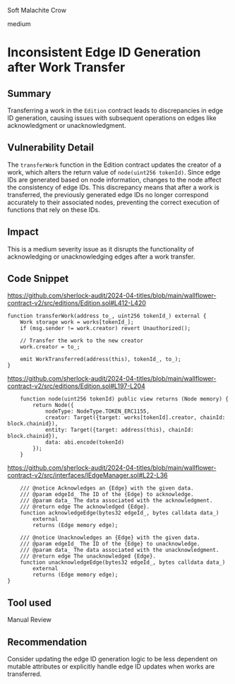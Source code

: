 Soft Malachite Crow

medium

# Inconsistent Edge ID Generation after Work Transfer

## Summary

Transferring a work in the `Edition` contract leads to discrepancies in edge ID generation, causing issues with subsequent operations on edges like acknowledgment or unacknowledgment.

## Vulnerability Detail

The `transferWork` function in the Edition contract updates the creator of a work, which alters the return value of `node(uint256 tokenId)`. Since edge IDs are generated based on node information, changes to the node affect the consistency of edge IDs. This discrepancy means that after a work is transferred, the previously generated edge IDs no longer correspond accurately to their associated nodes, preventing the correct execution of functions that rely on these IDs.

## Impact

This is a medium severity issue as it disrupts the functionality of acknowledging or unacknowledging edges after a work transfer. 

## Code Snippet

https://github.com/sherlock-audit/2024-04-titles/blob/main/wallflower-contract-v2/src/editions/Edition.sol#L412-L420

```solidity
function transferWork(address to_, uint256 tokenId_) external {
    Work storage work = works[tokenId_];
    if (msg.sender != work.creator) revert Unauthorized();

    // Transfer the work to the new creator
    work.creator = to_;

    emit WorkTransferred(address(this), tokenId_, to_);
}
```

https://github.com/sherlock-audit/2024-04-titles/blob/main/wallflower-contract-v2/src/editions/Edition.sol#L197-L204

```solidity
    function node(uint256 tokenId) public view returns (Node memory) {
        return Node({
            nodeType: NodeType.TOKEN_ERC1155,
            creator: Target({target: works[tokenId].creator, chainId: block.chainid}),
            entity: Target({target: address(this), chainId: block.chainid}),
            data: abi.encode(tokenId)
        });
    }
```

https://github.com/sherlock-audit/2024-04-titles/blob/main/wallflower-contract-v2/src/interfaces/IEdgeManager.sol#L22-L36

```solidity
    /// @notice Acknowledges an {Edge} with the given data.
    /// @param edgeId_ The ID of the {Edge} to acknowledge.
    /// @param data_ The data associated with the acknowledgment.
    /// @return edge The acknowledged {Edge}.
    function acknowledgeEdge(bytes32 edgeId_, bytes calldata data_)
        external
        returns (Edge memory edge);

    /// @notice Unacknowledges an {Edge} with the given data.
    /// @param edgeId_ The ID of the {Edge} to unacknowledge.
    /// @param data_ The data associated with the unacknowledgment.
    /// @return edge The unacknowledged {Edge}.
    function unacknowledgeEdge(bytes32 edgeId_, bytes calldata data_)
        external
        returns (Edge memory edge);
}
```

## Tool used

Manual Review

## Recommendation

Consider updating the edge ID generation logic to be less dependent on mutable attributes or explicitly handle edge ID updates when works are transferred.
